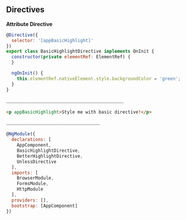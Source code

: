 ## Directives

**Attribute Directive**

```javascript
@Directive({
  selector: '[appBasicHighlight]'
})
export class BasicHighlightDirective implements OnInit {
  constructor(private elementRef: ElementRef) {
  }

  ngOnInit() {
    this.elementRef.nativeElement.style.backgroundColor = 'green';
  }
}
```
...............................................................................

```HTML
<p appBasicHighlight>Style me with basic directive!</p>
```
...............................................................

```javascript
@NgModule({
  declarations: [
    AppComponent,
    BasicHighlightDirective,
    BetterHighlightDirective,
    UnlessDirective
  ],
  imports: [
    BrowserModule,
    FormsModule,
    HttpModule
  ],
  providers: [],
  bootstrap: [AppComponent]
})
```
